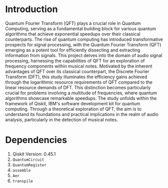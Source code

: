 # Introduction
Quantum Fourier Transform (QFT) plays a crucial role in Quantum Computing, serving as a fundamental building block for various quantum algorithms that achieve exponential speedups over their classical counterparts. The rise of quantum computing has introduced transformative prospects for signal processing, with the Quantum Fourier Transform (QFT) emerging as a potent tool for efficiently dissecting and extracting information from signals. This project delves into the domain of audio signal processing, harnessing the capabilities of QFT for an exploration of frequency components within musical notes. Motivated by the inherent advantages of QFT over its classical counterpart, the Discrete Fourier Transform (DFT), this study illuminates the efficiency gains achieved through the logarithmic resource requirements of QFT compared to the linear resource demands of DFT. This distinction becomes particularly crucial for problems involving a multitude of frequencies, where quantum algorithms showcase remarkable speedups. The study unfolds within the framework of Qiskit, IBM's software development kit for quantum computing. Through a theoretical exploration of QFT, the aim is to understand its foundations and practical implications in the realm of audio analysis, particularly in the detection of musical notes. 


# Dependencies
1. Qiskit Version: 0.45.1
2. ```QuantumCircuit```
3. ```QuantumRegister```
4. ```assemble```
5. ```Aer```
6. ```transpile```


















